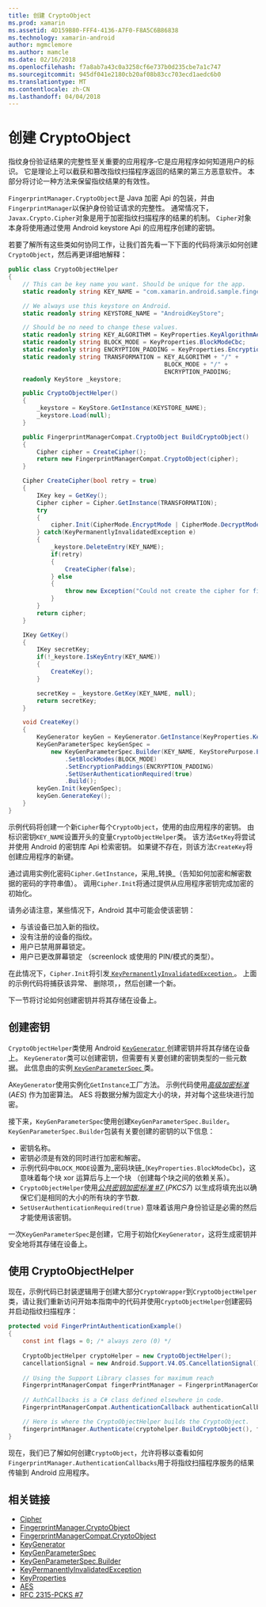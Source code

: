 ```yaml
---
title: 创建 CryptoObject
ms.prod: xamarin
ms.assetid: 4D159B80-FFF4-4136-A7F0-F8A5C6B86838
ms.technology: xamarin-android
author: mgmclemore
ms.author: mamcle
ms.date: 02/16/2018
ms.openlocfilehash: f7a8ab7a43c0a3258cf6e737b0d235cbe7a1c747
ms.sourcegitcommit: 945df041e2180cb20af08b83cc703ecd1aedc6b0
ms.translationtype: MT
ms.contentlocale: zh-CN
ms.lasthandoff: 04/04/2018
---
```

# <a name="creating-a-cryptoobject"></a>创建 CryptoObject

指纹身份验证结果的完整性至关重要的应用程序&ndash;它是应用程序如何知道用户的标识。 它是理论上可以截获和篡改指纹扫描程序返回的结果的第三方恶意软件。 本部分将讨论一种方法来保留指纹结果的有效性。 

`FingerprintManager.CryptoObject`是 Java 加密 Api 的包装，并由`FingerprintManager`以保护身份验证请求的完整性。 通常情况下，`Javax.Crypto.Cipher`对象是用于加密指纹扫描程序的结果的机制。 `Cipher`对象本身将使用通过使用 Android keystore Api 的应用程序创建的密钥。

若要了解所有这些类如何协同工作，让我们首先看一下下面的代码将演示如何创建`CryptoObject`，然后再更详细地解释：

```csharp
public class CryptoObjectHelper
{
    // This can be key name you want. Should be unique for the app.
    static readonly string KEY_NAME = "com.xamarin.android.sample.fingerprint_authentication_key";

    // We always use this keystore on Android.
    static readonly string KEYSTORE_NAME = "AndroidKeyStore";

    // Should be no need to change these values.
    static readonly string KEY_ALGORITHM = KeyProperties.KeyAlgorithmAes;
    static readonly string BLOCK_MODE = KeyProperties.BlockModeCbc;
    static readonly string ENCRYPTION_PADDING = KeyProperties.EncryptionPaddingPkcs7;
    static readonly string TRANSFORMATION = KEY_ALGORITHM + "/" +
                                            BLOCK_MODE + "/" +
                                            ENCRYPTION_PADDING;
    readonly KeyStore _keystore;

    public CryptoObjectHelper()
    {
        _keystore = KeyStore.GetInstance(KEYSTORE_NAME);
        _keystore.Load(null);
    }

    public FingerprintManagerCompat.CryptoObject BuildCryptoObject()
    {
        Cipher cipher = CreateCipher();
        return new FingerprintManagerCompat.CryptoObject(cipher);
    }

    Cipher CreateCipher(bool retry = true)
    {
        IKey key = GetKey();
        Cipher cipher = Cipher.GetInstance(TRANSFORMATION);
        try
        {
            cipher.Init(CipherMode.EncryptMode | CipherMode.DecryptMode, key);
        } catch(KeyPermanentlyInvalidatedException e)
        {
            _keystore.DeleteEntry(KEY_NAME);
            if(retry)
            {
                CreateCipher(false);
            } else
            {
                throw new Exception("Could not create the cipher for fingerprint authentication.", e);
            }
        }
        return cipher;
    }

    IKey GetKey()
    {
        IKey secretKey;
        if(!_keystore.IsKeyEntry(KEY_NAME))
        {
            CreateKey();
        }

        secretKey = _keystore.GetKey(KEY_NAME, null);
        return secretKey;
    }

    void CreateKey()
    {
        KeyGenerator keyGen = KeyGenerator.GetInstance(KeyProperties.KeyAlgorithmAes, KEYSTORE_NAME);
        KeyGenParameterSpec keyGenSpec =
            new KeyGenParameterSpec.Builder(KEY_NAME, KeyStorePurpose.Encrypt | KeyStorePurpose.Decrypt)
                .SetBlockModes(BLOCK_MODE)
                .SetEncryptionPaddings(ENCRYPTION_PADDING)
                .SetUserAuthenticationRequired(true)
                .Build();
        keyGen.Init(keyGenSpec);
        keyGen.GenerateKey();
    }
}
```

示例代码将创建一个新`Cipher`每个`CryptoObject`，使用的由应用程序的密钥。 由标识密钥`KEY_NAME`设置开头的变量`CryptoObjectHelper`类。 该方法`GetKey`将尝试并使用 Android 的密钥库 Api 检索密钥。 如果键不存在，则该方法`CreateKey`将创建应用程序的新键。

通过调用实例化密码`Cipher.GetInstance`，采用_转换_（告知如何加密和解密数据的密码的字符串值）。 调用`Cipher.Init`将通过提供从应用程序密钥完成加密的初始化。 

请务必请注意，某些情况下，Android 其中可能会使该密钥： 

* 与该设备已加入新的指纹。
* 没有注册的设备的指纹。
* 用户已禁用屏幕锁定。
* 用户已更改屏幕锁定 （screenlock 或使用的 PIN/模式的类型）。

在此情况下，`Cipher.Init`将引发[ `KeyPermanentlyInvalidatedException` ](http://developer.android.com/reference/android/security/keystore/KeyPermanentlyInvalidatedException.html)。 上面的示例代码将捕获该异常、 删除项，，然后创建一个新。

下一节将讨论如何创建密钥并将其存储在设备上。

## <a name="creating-a-secret-key"></a>创建密钥

`CryptoObjectHelper`类使用 Android [ `KeyGenerator` ](https://developer.xamarin.com/api/type/Javax.Crypto.KeyGenerator/)创建密钥并将其存储在设备上。 `KeyGenerator`类可以创建密钥，但需要有关要创建的密钥类型的一些元数据。 此信息由的实例[ `KeyGenParameterSpec` ](http://developer.android.com/reference/android/security/keystore/KeyGenParameterSpec.html)类。 

A`KeyGenerator`使用实例化`GetInstance`工厂方法。 示例代码使用[_高级加密标准_](https://en.wikipedia.org/wiki/Advanced_Encryption_Standard) (_AES_) 作为加密算法。 AES 将数据分解为固定大小的块，并对每个这些块进行加密。

接下来，`KeyGenParameterSpec`使用创建`KeyGenParameterSpec.Builder`。 `KeyGenParameterSpec.Builder`包装有关要创建的密钥的以下信息：

* 密钥名称。
* 密钥必须是有效的同时进行加密和解密。
* 示例代码中`BLOCK_MODE`设置为_密码块链_(`KeyProperties.BlockModeCbc`)，这意味着每个块 xor 运算后与上一个块 （创建每个块之间的依赖关系）。 
* `CryptoObjectHelper`使用[_公共密钥加密标准 #7_ ](https://tools.ietf.org/html/rfc2315) (_PKCS7_) 以生成将填充出以确保它们是相同的大小的所有块的字节数.
* `SetUserAuthenticationRequired(true)` 意味着该用户身份验证是必需的然后才能使用该密钥。

一次`KeyGenParameterSpec`是创建，它用于初始化`KeyGenerator`，这将生成密钥并安全地将其存储在设备上。 

## <a name="using-the-cryptoobjecthelper"></a>使用 CryptoObjectHelper

现在，示例代码已封装逻辑用于创建大部分`CryptoWrapper`到`CryptoObjectHelper`类，请让我们重新访问开始本指南中的代码并使用`CryptoObjectHelper`创建密码并启动指纹扫描程序： 

```csharp
protected void FingerPrintAuthenticationExample()
{
    const int flags = 0; /* always zero (0) */
    
    CryptoObjectHelper cryptoHelper = new CryptoObjectHelper();
    cancellationSignal = new Android.Support.V4.OS.CancellationSignal();
    
    // Using the Support Library classes for maximum reach
    FingerprintManagerCompat fingerPrintManager = FingerprintManagerCompat.From(this);
    
    // AuthCallbacks is a C# class defined elsewhere in code.
    FingerprintManagerCompat.AuthenticationCallback authenticationCallback = new MyAuthCallbackSample(this);

    // Here is where the CryptoObjectHelper builds the CryptoObject. 
    fingerprintManager.Authenticate(cryptohelper.BuildCryptoObject(), flags, cancellationSignal, authenticationCallback, null);
}
```

现在，我们已了解如何创建`CryptoObject`，允许将移以查看如何`FingerprintManager.AuthenticationCallbacks`用于将指纹扫描程序服务的结果传输到 Android 应用程序。



## <a name="related-links"></a>相关链接

- [Cipher](https://developer.xamarin.com/api/type/Javax.Crypto.Cipher/)
- [FingerprintManager.CryptoObject](http://developer.android.com/reference/android/hardware/fingerprint/FingerprintManager.CryptoObject.html)
- [FingerprintManagerCompat.CryptoObject](http://developer.android.com/reference/android/support/v4/hardware/fingerprint/FingerprintManagerCompat.CryptoObject.html)
- [KeyGenerator](https://developer.xamarin.com/api/type/Javax.Crypto.KeyGenerator/)
- [KeyGenParameterSpec](http://developer.android.com/reference/android/security/keystore/KeyGenParameterSpec.html)
- [KeyGenParameterSpec.Builder](http://developer.android.com/reference/android/security/keystore/KeyGenParameterSpec.Builder.html)
- [KeyPermanentlyInvalidatedException](http://developer.android.com/reference/android/security/keystore/KeyPermanentlyInvalidatedException.html)
- [KeyProperties](http://developer.android.com/reference/android/security/keystore/KeyProperties.html)
- [AES](https://en.wikipedia.org/wiki/Advanced_Encryption_Standard)
- [RFC 2315-PCKS #7](https://tools.ietf.org/html/rfc2315)
